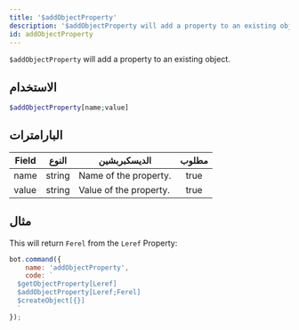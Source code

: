 ```yaml
---
title: '$addObjectProperty'
description: '$addObjectProperty will add a property to an existing object.'
id: addObjectProperty
---
```


`$addObjectProperty` will add a property to an existing object.

## الاستخدام

```php
$addObjectProperty[name;value]
```

## البارامترات

| Field | النوع  | الديسكبربشين           | مطلوب |
| ----- | ------ | ---------------------- |:-----:|
| name  | string | Name of the property.  | true  |
| value | string | Value of the property. | true  |

## مثال

This will return `Ferel` from the `Leref` Property:

```javascript
bot.command({
    name: 'addObjectProperty',
    code: `
  $getObjectProperty[Leref]
  $addObjectProperty[Leref;Ferel]
  $createObject[{}]
  `
});
```
